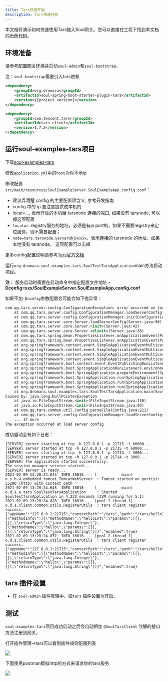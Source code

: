 ```yaml
---
title: Tars快速开始
description: Tars快速开始
---
```


本文档将演示如何快速使用Tars接入Soul网关。您可以直接在工程下找到本文档的[示例代码](https://github.com/dromara/soul/tree/2.3.0/soul-examples/soul-examples-tars)。

## 环境准备

请参考[配置网关环境](../users-guide/soul-set-up)并启动`soul-admin`和`soul-bootstrap`。

注：`soul-bootstrap`需要引入tars依赖

```xml
<dependency>
    <groupId>org.dromara</groupId>
    <artifactId>soul-spring-boot-starter-plugin-tars</artifactId>
    <version>${project.version}</version>
</dependency>

<dependency>
    <groupId>com.tencent.tars</groupId>
    <artifactId>tars-client</artifactId>
    <version>1.7.2</version>
</dependency>
```

## 运行soul-examples-tars项目

下载[soul-examples-tars](https://github.com/dromara/soul/tree/2.3.0/soul-examples/soul-examples-tars)

修改`application.yml`中的`host`为你本地ip

修改配置`src/main/resources/SoulExampleServer.SoulExampleApp.config.conf`：

* 建议弄清楚 config 的主要配置项含义, 参考开发指南
* config 中的 ip 要注意提供成本机的
* local=..., 表示开放的本机给 tarsnode 连接的端口, 如果没有 tarsnode, 可以掉这项配置
* `locator`: registry服务的地址，必须是有ip port的，如果不需要registry来定位服务，则不需要配置；
* `node=tars.tarsnode.ServerObj@xxxx`，表示连接的 tarsnode 的地址，如果本地没有 tarsnode， 这项配置可以去掉

更多config配置说明请参考[Tars官方文档](https://github.com/TarsCloud/TarsJava/blob/master/docs/tars_java_user_guide.md)

运行`org.dromara.soul.examples.tars.SoulTestTarsApplication`main方法启动项目。

**注：** 服务启动时需要在启动命令中指定配置文件地址 **-Dconfig=xxx/SoulExampleServer.SoulExampleApp.config.conf**

如果不加`-Dconfig`参数配置会可能会如下抛异常：

```xml
com.qq.tars.server.config.ConfigurationException: error occurred on load server config
	at com.qq.tars.server.config.ConfigurationManager.loadServerConfig(ConfigurationManager.java:113)
	at com.qq.tars.server.config.ConfigurationManager.init(ConfigurationManager.java:57)
	at com.qq.tars.server.core.Server.loadServerConfig(Server.java:90)
	at com.qq.tars.server.core.Server.<init>(Server.java:42)
	at com.qq.tars.server.core.Server.<clinit>(Server.java:38)
	at com.qq.tars.spring.bean.PropertiesListener.onApplicationEvent(PropertiesListener.java:37)
	at com.qq.tars.spring.bean.PropertiesListener.onApplicationEvent(PropertiesListener.java:31)
	at org.springframework.context.event.SimpleApplicationEventMulticaster.doInvokeListener(SimpleApplicationEventMulticaster.java:172)
	at org.springframework.context.event.SimpleApplicationEventMulticaster.invokeListener(SimpleApplicationEventMulticaster.java:165)
	at org.springframework.context.event.SimpleApplicationEventMulticaster.multicastEvent(SimpleApplicationEventMulticaster.java:139)
	at org.springframework.context.event.SimpleApplicationEventMulticaster.multicastEvent(SimpleApplicationEventMulticaster.java:127)
	at org.springframework.boot.context.event.EventPublishingRunListener.environmentPrepared(EventPublishingRunListener.java:76)
	at org.springframework.boot.SpringApplicationRunListeners.environmentPrepared(SpringApplicationRunListeners.java:53)
	at org.springframework.boot.SpringApplication.prepareEnvironment(SpringApplication.java:345)
	at org.springframework.boot.SpringApplication.run(SpringApplication.java:308)
	at org.springframework.boot.SpringApplication.run(SpringApplication.java:1226)
	at org.springframework.boot.SpringApplication.run(SpringApplication.java:1215)
	at org.dromara.soul.examples.tars.SoulTestTarsApplication.main(SoulTestTarsApplication.java:38)
Caused by: java.lang.NullPointerException
	at java.io.FileInputStream.<init>(FileInputStream.java:130)
	at java.io.FileInputStream.<init>(FileInputStream.java:93)
	at com.qq.tars.common.util.Config.parseFile(Config.java:211)
	at com.qq.tars.server.config.ConfigurationManager.loadServerConfig(ConfigurationManager.java:63)
	... 17 more
The exception occurred at load server config
```

成功启动会有如下日志：

```shell
[SERVER] server starting at tcp -h 127.0.0.1 -p 21715 -t 60000...
[SERVER] server started at tcp -h 127.0.0.1 -p 21715 -t 60000...
[SERVER] server starting at tcp -h 127.0.0.1 -p 21714 -t 3000...
[SERVER] server started at tcp -h 127.0.0.1 -p 21714 -t 3000...
[SERVER] The application started successfully.
The session manager service started...
[SERVER] server is ready...
2021-02-09 13:28:24.643  INFO 16016 --- [           main] o.s.b.w.embedded.tomcat.TomcatWebServer  : Tomcat started on port(s): 55290 (http) with context path ''
2021-02-09 13:28:24.645  INFO 16016 --- [           main] o.d.s.e.tars.SoulTestTarsApplication     : Started SoulTestTarsApplication in 4.232 seconds (JVM running for 5.1)
2021-02-09 13:28:24.828  INFO 16016 --- [pool-2-thread-1] o.d.s.client.common.utils.RegisterUtils  : tars client register success: {"appName":"127.0.0.1:21715","contextPath":"/tars","path":"/tars/helloInt","pathDesc":"","rpcType":"tars","serviceName":"SoulExampleServer.SoulExampleApp.HelloObj","methodName":"helloInt","ruleName":"/tars/helloInt","parameterTypes":"int,java.lang.String","rpcExt":"{\"methodInfo\":[{\"methodName\":\"helloInt\",\"params\":[{},{}],\"returnType\":\"java.lang.Integer\"},{\"methodName\":\"hello\",\"params\":[{},{}],\"returnType\":\"java.lang.String\"}]}","enabled":true} 
2021-02-09 13:28:24.837  INFO 16016 --- [pool-2-thread-1] o.d.s.client.common.utils.RegisterUtils  : tars client register success: {"appName":"127.0.0.1:21715","contextPath":"/tars","path":"/tars/hello","pathDesc":"","rpcType":"tars","serviceName":"SoulExampleServer.SoulExampleApp.HelloObj","methodName":"hello","ruleName":"/tars/hello","parameterTypes":"int,java.lang.String","rpcExt":"{\"methodInfo\":[{\"methodName\":\"helloInt\",\"params\":[{},{}],\"returnType\":\"java.lang.Integer\"},{\"methodName\":\"hello\",\"params\":[{},{}],\"returnType\":\"java.lang.String\"}]}","enabled":true} 
```

## tars 插件设置

* 在 `soul-admin` 插件管理中，把`tars` 插件设置为开启。

## 测试

`soul-examples-tars`项目成功启动之后会自动把加 `@SoulTarsClient` 注解的接口方法注册到网关。

打开插件管理->tars可以看到插件规则配置列表

![](/img/soul/quick-start/tars/rule-list.png)

下面使用postman模拟http的方式来请求你的tars服务

![](/img/soul/quick-start/tars/postman-test.png)

